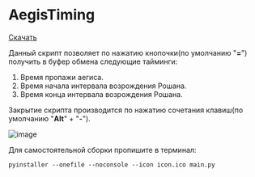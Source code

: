 ﻿# AegisTiming
 [Скачать](https://github.com/BaldrCoal/AegisTiming/releases/tag/Dota)
 
Данный скрипт позволяет по нажатию кнопочки(по умолчанию "**=**") получить в буфер обмена следующие тайминги:
1. Время пропажи аегиса.
2. Время начала интервала возрождения Рошана.
3. Время конца интервала возрождения Рошана.

Закрытие скрипта производится по нажатию сочетания клавиш(по умолчанию "**Alt**" + "**-**").

![image](https://user-images.githubusercontent.com/105732231/183248393-5bc815dd-a120-49a3-99db-19e362c35388.png)

Для самостоятельной сборки пропишите в терминал:
```console
pyinstaller --onefile --noconsole --icon icon.ico main.py
```
